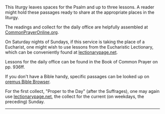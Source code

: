 This liturgy leaves spaces for the Psalm and up to three lessons. A reader might hold these passages ready to share at the appropriate places in the liturgy.

The readings and collect for the daily office are helpfully assembled at [CommonPrayerOnline.org](https://www.commonprayeronline.org/en/daily-readings).

On Saturday nights of Sundays, if this service is taking the place of a Eucharist, one might wish to use lessons from the Eucharistic Lectionary, which can be conveniently found at [lectionarypage.net](https://lectionarypage.net).

Lessons for the daily office can be found in the Book of Common Prayer on pp. 936ff.

If you don't have a Bible handy, specific passages can be looked up on [oremus Bible Browser](http://bible.oremus.org/).

For the first collect, "Proper to the Day" (after the Suffrages), one may again use [lectionarypage.net](https://lectionarypage.net), the collect for the current (on weekdays, the preceding) Sunday.

-----
